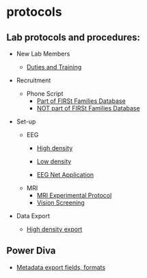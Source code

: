 protocols
=========

## Lab protocols and procedures:

- New Lab Members
  - [Duties and Training](onboarding.md) 

- Recruitment

  - Phone Script 
    - [Part of FIRSt Families Database](FIRSt_Families_Phone_Script.md)
    - [NOT part of FIRSt Families Database](NO_FF_Phone_Script.md)

- Set-up
  - EEG
	- [High density](ssvep-high-density-setup.md)
	- [Low density](ssvep-low-density-setup.md)
	 
	- [EEG Net Application](Applying_EEG_Nets_and_Minimizing_Impedances.md)
  - MRI
	- [MRI Experimental Protocol](MRI_experimental_procedure.md)
	- [Vision Screening](vision-screening.md)
	
- Data Export

	- [High density export](Post-session-protocol-high-density-eeg.md)
	
## Power Diva

- [Metadata export fields, formats](power-diva-export-metadata.md)
 		
